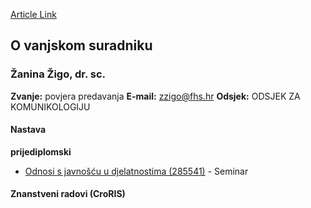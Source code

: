 [Article Link](https://www.fhs.hr/djelatnik/zanina.zigo)

## O vanjskom suradniku
###  Žanina Žigo, dr. sc. 
**Zvanje:**
povjera predavanja 
**E-mail:**
[zzigo@fhs.hr](javascript:startMail\('mmtv@bus.feu'\);)
**Odsjek:**
ODSJEK ZA KOMUNIKOLOGIJU 
#### Nastava
**prijediplomski**
  * [Odnosi s javnošću u djelatnostima (285541)](https://www.fhs.hr/predmet/osjud_a) - Seminar


#### Znanstveni radovi (CroRIS)
